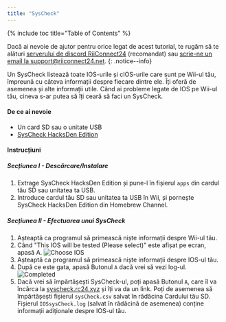 ```yaml
---
title: "SysCheck"
---
```


{% include toc title="Table of Contents" %}

Dacă ai nevoie de ajutor pentru orice legat de acest tutorial, te rugăm să te alături [serverului de discord RiiConnect24](https://discord.gg/rc24) (recomandat) sau [scrie-ne un email la support@riiconnect24.net](mailto:support@riiconnect24.net).
{: .notice--info}

Un SysCheck listează toate IOS-urile și cIOS-urile care sunt pe Wii-ul tău, împreună cu câteva informații despre fiecare dintre ele. Îți oferă de asemenea și alte informații utile. Când ai probleme legate de IOS pe Wii-ul tău, cineva s-ar putea să îți ceară să faci un SysCheck.

#### De ce ai nevoie

* Un card SD sau o unitate USB
* [SysCheck HacksDen Edition](/assets/files/SysCheckHDE.zip)

#### Instrucțiuni
##### Secțiunea I - Descărcare/Instalare

1. Extrage SysCheck HacksDen Edition și pune-l în fișierul `apps` din cardul tău SD sau unitatea ta USB.
2. Introduce cardul tău SD sau unitatea ta USB în Wii, și pornește SysCheck HacksDen Edition din Homebrew Channel.

##### Secțiunea II - Efectuarea unui SysCheck

1. Așteaptă ca programul să primească niște informații despre Wii-ul tău.
2. Când "This IOS will be tested (Please select)" este afișat pe ecran, apasă A. ![Choose IOS](/images/SysCheck/1.png)
3. Așteaptă ca programul să primească niște informații despre IOS-ul tău.
4. După ce este gata, apasă Butonul `A` dacă vrei să vezi log-ul. ![Completed](/images/SysCheck/2.png)
5. Dacă vrei să împărtășești SysCheck-ul, poți apasă Butonul `A`, care îl va încărca la [syscheck.rc24.xyz](https://syscheck.rc24.xyz/) și îți va da un link. Poți de asemenea să împărtășești fișierul `sysCheck.csv` salvat în rădăcina Cardului tău SD. Fișierul `IOSsysCheck.log` (salvat în rădăcină de asemenea) conține informații adiționale despre IOS-ul tău.
